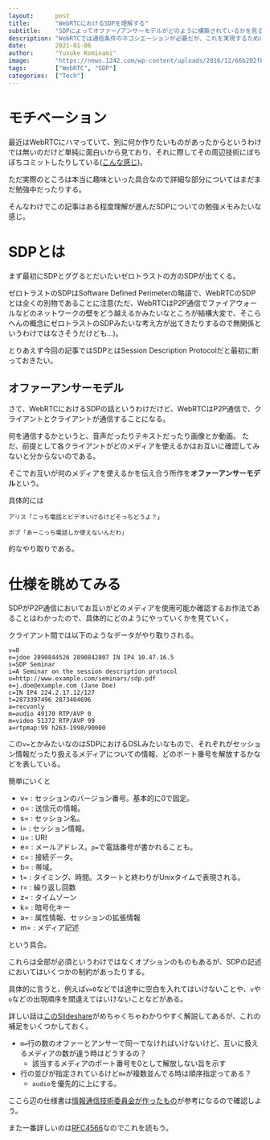 ```yaml
---
layout:      post
title:       "WebRTCにおけるSDPを理解する"
subtitle:    "SDPによってオファー/アンサーモデルがどのように構築されているかを見る"
description: "WebRTCでは通信条件のネゴシエーションが必要だが、これを実現するためにSDPがある。ここではSDPがどのような形をしているかを見ていく。"
date:        2021-01-06
author:      "Yusuke Kominami"
image:       "https://news.1242.com/wp-content/uploads/2016/12/66b202f80d34b97d35539aa73b12f564_sw680.jpg"
tags:        ["WebRTC", "SDP"]
categories:  ["Tech"]
---
```


# モチベーション

最近はWebRTCにハマっていて、別に何か作りたいものがあったからというわけでは無いのだけど単純に面白いから見ており、それに際してその周辺技術にぼちぼちコミットしたりしている([こんな感じ](https://github.com/mozilla/webrtc-sdp/pull/232))。

ただ実際のところは本当に趣味といった具合なので詳細な部分についてはまだまだ勉強中だったりする。

そんなわけでこの記事はある程度理解が進んだSDPについての勉強メモみたいな感じ。

# SDPとは

まず最初にSDPとググるとだいたいゼロトラストの方のSDPが出てくる。

ゼロトラストのSDPはSoftware Defined Perimeterの略語で、WebRTCのSDPとは全くの別物であることに注意(ただ、WebRTCはP2P通信でファイアウォールなどのネットワークの壁をどう越えるかみたいなところが結構大変で、そこらへんの概念にゼロトラストのSDPみたいな考え方が出てきたりするので無関係というわけではなさそうだけども...)。

とりあえず今回の記事ではSDPとはSession Description Protocolだと最初に断っておきたい。

## オファーアンサーモデル

さて、WebRTCにおけるSDPの話というわけだけど、WebRTCはP2P通信で、クライアントとクライアントが通信することになる。

何を通信するかというと、音声だったりテキストだったり画像とか動画。
ただ、前提として各クライアントがどのメディアを使えるかはお互いに確認してみないと分からないのである。

そこでお互いが何のメディアを使えるかを伝え合う所作を**オファーアンサーモデル**という。

具体的には

```
アリス「こっち電話とビデオいけるけどそっちどうよ？」

ボブ「あーこっち電話しか使えないんだわ」
```

的なやり取りである。

# 仕様を眺めてみる

SDPがP2P通信においてお互いがどのメディアを使用可能か確認するお作法であることはわかったので、具体的にどのようにやっていくかを見ていく。

クライアント間では以下のようなデータがやり取りされる。

```
v=0
o=jdoe 2890844526 2890842807 IN IP4 10.47.16.5
s=SDP Seminar
i=A Seminar on the session description protocol
u=http://www.example.com/seminars/sdp.pdf
e=j.doe@example.com (Jane Doe)
c=IN IP4 224.2.17.12/127
t=2873397496 2873404696
a=recvonly
m=audio 49170 RTP/AVP 0
m=video 51372 RTP/AVP 99
a=rtpmap:99 h263-1998/90000
```

この`v=`とかみたいなのはSDPにおけるDSLみたいなもので、それぞれがセッション情報だったり扱えるメディアについての情報、どのポート番号を解放するかなどを表している。

簡単にいくと

- v= : セッションのバージョン番号。基本的に0で固定。
- o= : 送信元の情報。
- s= : セッション名。
- i= : セッション情報。
- u= : URI
- e= : メールアドレス。`p=`で電話番号が書かれることも。
- c= : 接続データ。
- b= : 帯域。
- t= : タイミング、時間。スタートと終わりがUnixタイムで表現される。
- r= : 繰り返し回数
- z= : タイムゾーン
- k= : 暗号化キー
- a= : 属性情報、セッションの拡張情報
- m= : メディア記述

という具合。

これらは全部が必須というわけではなくオプションのものもあるが、SDPの記述においてはいくつかの制約があったりする。

具体的に言うと、例えば`v=0`などでは途中に空白を入れてはいけないことや、`v`や`o`などの出現順序を間違えてはいけないことなどがある。

詳しい話は[このSlideshare](https://www.slideshare.net/iwashi86/webrtc-for-sdp)がめちゃくちゃわかりやすく解説してあるが、これの補足をいくつかしておく。

- `m=`行の数のオファーとアンサーで同一でなければいけないけど、互いに扱えるメディアの数が違う時はどうするの？
  - 該当するメディアのポート番号を0として解放しない旨を示す
- 行の並びが指定されているけど`m=`が複数並んでる時は順序指定ってある？
    - `audio`を優先的に上にする。

ここら辺の仕様書は[情報通信技術委員会が作ったもの](https://www.ttc.or.jp/application/files/3715/5442/4950/TS-1009v1.pdf)が参考になるので確認しよう。

また一番詳しいのは[RFC4566](https://tools.ietf.org/html/rfc4566)なのでこれを読もう。